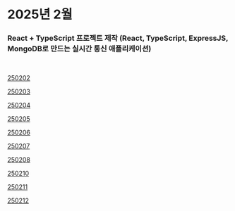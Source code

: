 # 2025년 2월

### React + TypeScript 프로젝트 제작 (React, TypeScript, ExpressJS, MongoDB로 만드는 실시간 통신 애플리케이션)

<br />

[250202](/DateLink/2025-02/250202.md)

[250203](/DateLink/2025-02/250203.md)

[250204](/DateLink/2025-02/250204.md)

[250205](/DateLink/2025-02/250205.md)

[250206](/DateLink/2025-02/250206.md)

[250207](/DateLink/2025-02/250207.md)

[250208](/DateLink/2025-02/250208.md)

[250210](/DateLink/2025-02/250210.md)

[250211](/DateLink/2025-02/250211.md)

[250212](/DateLink/2025-02/250212.md)

<!-- [250213](/DateLink/2025-02/250213.md)

[250214](/DateLink/2025-02/250214.md)

[250215](/DateLink/2025-02/250215.md)

[250216](/DateLink/2025-02/250216.md)

[250217](/DateLink/2025-02/250217.md)

[250219](/DateLink/2025-02/250219.md)

[250220](/DateLink/2025-02/250220.md)

[250221](/DateLink/2025-02/250221.md)

[250222](/DateLink/2025-02/250222.md)

[250223](/DateLink/2025-02/250223.md)

[250224](/DateLink/2025-02/250224.md)

[250226](/DateLink/2025-02/250226.md)

[250227](/DateLink/2025-02/250227.md)

[250228](/DateLink/2025-02/250228.md)

[250230](/DateLink/2025-02/250230.md)

[250231](/DateLink/2025-02/250231.md) -->
